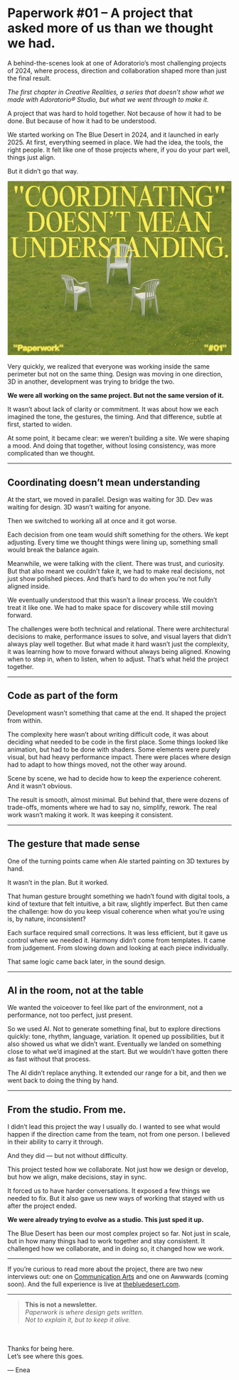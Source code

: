 # Paperwork #01 – A project that asked more of us than we thought we had.

A behind-the-scenes look at one of Adoratorio’s most challenging projects of 2024, where process, direction and collaboration shaped more than just the final result.

*The first chapter in Creative Realities, a series that doesn’t show what we made with Adoratorio® Studio, but what we went through to make it.*

A project that was hard to hold together. Not because of how it had to be done. But because of how it had to be understood.

We started working on The Blue Desert in 2024, and it launched in early 2025. At first, everything seemed in place. We had the idea, the tools, the right people. It felt like one of those projects where, if you do your part well, things just align.

But it didn’t go that way.

![Paperwork #01 - A project that asked more of us than we thought we had.](https://raw.githubusercontent.com/iamenearossi/paperwork/refs/heads/main/creative-realities/assets/img/paperwotk_01.jpg)


Very quickly, we realized that everyone was working inside the same perimeter but not on the same thing. Design was moving in one direction, 3D in another, development was trying to bridge the two. 

**We were all working on the same project. But not the same version of it.**

It wasn’t about lack of clarity or commitment. It was about how we each imagined the tone, the gestures, the timing. And that difference, subtle at first, started to widen.

At some point, it became clear: we weren’t building a site. We were shaping a mood. And doing that together, without losing consistency, was more complicated than we thought.

---

## Coordinating doesn’t mean understanding

At the start, we moved in parallel. Design was waiting for 3D. Dev was waiting for design. 3D wasn’t waiting for anyone.

Then we switched to working all at once and it got worse.

Each decision from one team would shift something for the others. We kept adjusting. Every time we thought things were lining up, something small would break the balance again.

Meanwhile, we were talking with the client. There was trust, and curiosity. But that also meant we couldn’t fake it, we had to make real decisions, not just show polished pieces. And that’s hard to do when you’re not fully aligned inside.

We eventually understood that this wasn’t a linear process. We couldn’t treat it like one. We had to make space for discovery while still moving forward.

The challenges were both technical and relational. There were architectural decisions to make, performance issues to solve, and visual layers that didn’t always play well together. But what made it hard wasn’t just the complexity, it was learning how to move forward without always being aligned. Knowing when to step in, when to listen, when to adjust. That’s what held the project together.

---

## Code as part of the form

Development wasn’t something that came at the end. It shaped the project from within.

The complexity here wasn’t about writing difficult code, it was about deciding what needed to be code in the first place. Some things looked like animation, but had to be done with shaders. Some elements were purely visual, but had heavy performance impact. There were places where design had to adapt to how things moved, not the other way around.

Scene by scene, we had to decide how to keep the experience coherent. And it wasn’t obvious.

The result is smooth, almost minimal. But behind that, there were dozens of trade-offs, moments where we had to say no, simplify, rework. The real work wasn’t making it work. It was keeping it consistent.

---

## The gesture that made sense

One of the turning points came when Ale started painting on 3D textures by hand.

It wasn’t in the plan. But it worked.

That human gesture brought something we hadn’t found with digital tools, a kind of texture that felt intuitive, a bit raw, slightly imperfect. But then came the challenge: how do you keep visual coherence when what you’re using is, by nature, inconsistent?

Each surface required small corrections. It was less efficient, but it gave us control where we needed it. Harmony didn’t come from templates. It came from judgement. From slowing down and looking at each piece individually.

That same logic came back later, in the sound design.

---

## AI in the room, not at the table

We wanted the voiceover to feel like part of the environment, not a performance, not too perfect, just present.

So we used AI. Not to generate something final, but to explore directions quickly: tone, rhythm, language, variation. It opened up possibilities, but it also showed us what we didn’t want. Eventually we landed on something close to what we’d imagined at the start. But we wouldn’t have gotten there as fast without that process.

The AI didn’t replace anything. It extended our range for a bit, and then we went back to doing the thing by hand.

---

## From the studio. From me.

I didn’t lead this project the way I usually do. I wanted to see what would happen if the direction came from the team, not from one person. I believed in their ability to carry it through.

And they did — but not without difficulty.

This project tested how we collaborate. Not just how we design or develop, but how we align, make decisions, stay in sync.

It forced us to have harder conversations. It exposed a few things we needed to fix. But it also gave us new ways of working that stayed with us after the project ended.

**We were already trying to evolve as a studio. This just sped it up.**

The Blue Desert has been our most complex project so far. Not just in scale, but in how many things had to work together and stay consistent. It challenged how we collaborate, and in doing so, it changed how we work.

---

If you’re curious to read more about the project, there are two new interviews out: one on [Communication Arts](https://www.commarts.com/webpicks/the-blue-desert) and one on Awwwards (coming soon). And the full experience is live at [thebluedesert.com](https://thebluedesert.com).

---

> <b>This is not a newsletter.</b> </br>
> <i>Paperwork is where design gets written.</i> </br>
> <i>Not to explain it, but to keep it alive.</i>

</br></br>
Thanks for being here.</br>
Let’s see where this goes.


— Enea
